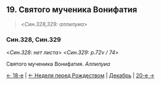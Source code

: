 ## 19. Святого мученика Вонифатия 

> <*Син.328,329: аллилуиа*>

### Син.328, Син.329

<*Син.328: нет листа*>
<*Син.329: p.72v / 74*>

Святого мученика Вонифатия. *Аллилуиа*

[← 18-е](12_18_SAB.ru.md)
| [← Неделя перед Рождеством](12_18_Z_SAB_pateron.ru.md)
| [Декабрь](README.md#19-й) 
| [20-е →](12_20_SAB.ru.md) 
